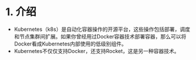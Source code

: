 # 1. 介绍
* Kubernetes（k8s）是自动化容器操作的开源平台，这些操作包括部署，调度和节点集群间扩展。如果你曾经用过Docker容器技术部署容器，那么可以将Docker看成Kubernetes内部使用的低级别组件。 
* Kubernetes不仅仅支持Docker，还支持Rocket，这是另一种容器技术。